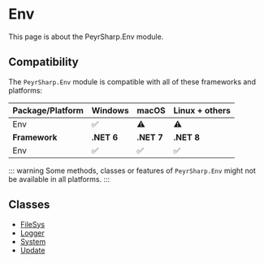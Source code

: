 # Env

This page is about the PeyrSharp.Env module.

## Compatibility

The `PeyrSharp.Env` module is compatible with all of these frameworks and platforms:

| Package/Platform | Windows    | macOS      | Linux + others |
| ---------------- | ---------- | ---------- | -------------- |
| Env              | ✅         | ⚠️         | ⚠️             |
| **Framework**    | **.NET 6** | **.NET 7** | **.NET 8**     |
| Env              | ✅         | ✅         | ✅             |

::: warning
Some methods, classes or features of `PeyrSharp.Env` might not be available in all platforms.
:::

## Classes

- [FileSys](/env/filesys.md)
- [Logger](/env/logger.md)
- [System](/env/system.md)
- [Update](/env/update.md)
